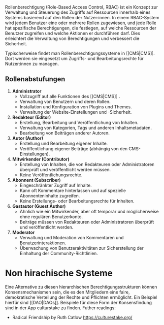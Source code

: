Rollenberechtigung (Role-Based Access Control, RBAC) ist ein Konzept zur Verwaltung und Steuerung des Zugriffs auf Ressourcen innerhalb eines Systems basierend auf den Rollen der Nutzer:innen. In einem RBAC-System wird jedem Benutzer eine oder mehrere Rollen zugewiesen, und jede Rolle hat spezifische Berechtigungen, die festlegen, auf welche Ressourcen der Benutzer zugreifen und welche Aktionen er durchführen darf. Dies erleichtert die Verwaltung von Berechtigungen und verbessert die Sicherheit.

Typischerweise findet man Rollenberechtigungssysteme in [[CMS|CMS]]. Dort werden sie eingesetzt um Zugriffs- und Bearbeitungsrechte für Nutzer:innen zu managen. 

## Rollenabstufungen

1. **Administrator**
    - Vollzugriff auf alle Funktionen des [[CMS|CMS]] .
    - Verwaltung von Benutzern und deren Rollen.
    - Installation und Konfiguration von Plugins und Themes.
    - Verwaltung der Website-Einstellungen und -Sicherheit.
2. **Redakteur (Editor)**
    - Erstellung, Bearbeitung und Veröffentlichung von Inhalten.
    - Verwaltung von Kategorien, Tags und anderen Inhaltsmetadaten.
    - Bearbeitung von Beiträgen anderer Autoren.
3. **Autor (Author)**
    - Erstellung und Bearbeitung eigener Inhalte.
    - Veröffentlichung eigener Beiträge (abhängig von den CMS-Einstellungen).
4. **Mitwirkender (Contributor)**
    - Erstellung von Inhalten, die von Redakteuren oder Administratoren überprüft und veröffentlicht werden müssen.
    - Keine Veröffentlichungsrechte.
5. **Abonnent (Subscriber)**
    - Eingeschränkter Zugriff auf Inhalte.
    - Kann oft Kommentare hinterlassen und auf spezielle Abonnenteninhalte zugreifen.
    - Keine Erstellungs- oder Bearbeitungsrechte für Inhalten.
6. **Gastautor (Guest Author)**
    - Ähnlich wie ein Mitwirkender, aber oft temporär und möglicherweise ohne regulären Benutzerkonto.
    - Beiträge müssen von Redakteuren oder Administratoren überprüft und veröffentlicht werden.
7. **Moderator**
    - Verwaltung und Moderation von Kommentaren und Benutzerinteraktionen.
    - Überwachung von Benutzeraktivitäten zur Sicherstellung der Einhaltung der Community-Richtlinien.

# Non hirachische Systeme

Eine Alternative zu diesen hierarchischen Berechtigungsstrukturen können Konsensmechanismen sein, die es den Mitgliedern eine faire, demokratische Verteilung der Rechte und Pflichten ermöglicht. Ein Beispiel hierfür sind [[DAO|DAOs]].
Beispiele für diese Form der Konsensfindung sind in der App culturstake zu finden.
Futher readings:
- Radical Friendship by Ruth Catlow
https://culturestake.org/